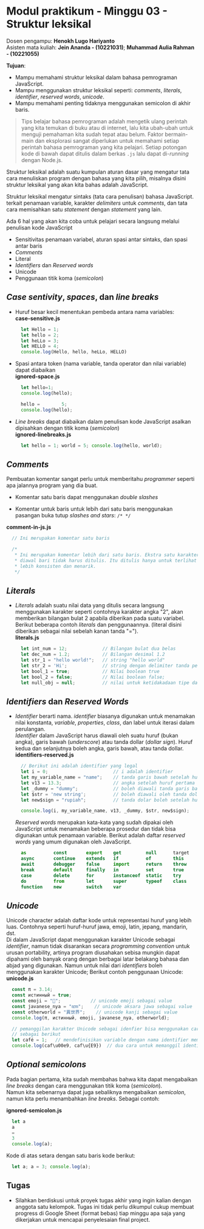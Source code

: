 # Modul praktikum - Minggu 03 - Struktur leksikal

Dosen pengampu: **Henokh Lugo Hariyanto**  
Asisten mata kuliah: **Jein Ananda - (10221031)**; **Muhammad Aulia Rahman - (10221055)**

**Tujuan**: 
- Mampu memahami struktur leksikal dalam bahasa pemrograman JavaScript.
- Mampu menggunakan struktur leksikal seperti: *comments*, *literals*,
  *identifier*, *reserved words*, *unicode*.
- Mampu memahami penting tidaknya menggunakan semicolon di akhir baris.

> Tips belajar bahasa pemrograman adalah mengetik ulang perintah yang kita 
> temukan di buku atau di internet, lalu kita ubah-ubah untuk menguji pemahaman
> kita sudah tepat atau belum. Faktor bermain-main dan eksplorasi sangat 
> diperlukan untuk memahami setiap perintah bahasa pemrograman yang kita pelajari.
> Setiap potongan kode di bawah dapat ditulis dalam berkas `.js` lalu
> dapat di-*running* dengan Node.js.

Struktur leksikal adalah suatu kumpulan aturan dasar yang mengatur tata cara 
menuliskan program dengan bahasa yang kita pilih, misalnya disini
struktur leksikal yang akan kita bahas adalah JavaScript.  

Struktur leksikal mengatur sintaks (tata cara penulisan) bahasa JavaScript.
terkait penamaan variable, karakter *delimiters* untuk *comments*, 
dan tata cara memisahkan satu *statement* dengan *statement* yang lain.

Ada 6 hal yang akan kita coba untuk pelajari secara langsung melalui penulisan
kode JavaScript

- Sensitivitas penamaan variabel, aturan spasi antar sintaks, dan spasi 
  antar baris
- *Comments*
- Literal
- *Identifiers* dan *Reserved words*
- Unicode
- Penggunaan titik koma (*semicolon*)

## *Case sentivity*, *spaces*, dan *line breaks*

- Huruf besar kecil menentukan pembeda antara nama variables:    
  **case-sensitive.js**
  ```js
    let Hello = 1;
    let hello = 2;
    let heLLo = 3;
    let HELLO = 4;
    console.log(Hello, hello, heLLo, HELLO)
  ```

- Spasi antara token (nama variable, tanda operator dan nilai variable)
  dapat diabaikan   
  **ignored-space.js**
  ```js
    let hello=1;
    console.log(hello);

    hello =        5;
    console.log(hello);
  ```

- *Line breaks* dapat diabaikan dalam penulisan kode JavaScript asalkan
  dipisahkan dengan titik koma (*semicolon*)    
  **ignored-linebreaks.js**
  ```js
    let hello = 1; world = 5; console.log(hello, world);
  ```

## *Comments*

Pembuatan komentar sangat perlu untuk memberitahu *programmer* seperti apa
jalannya program yang dia buat.

- Komentar satu baris dapat menggunakan *double slashes*

- Komentar untuk baris untuk lebih dari satu baris menggunakan 
  pasangan buka tutup *slashes and stars*: `/* */`

**comment-in-js.js**
  ```js
    // Ini merupakan komentar satu baris

    /*
     * Ini merupakan komentar lebih dari satu baris. Ekstra satu karakter *
     * diawal bari tidak harus ditulis. Itu ditulis hanya untuk terlihat
     * lebih konsisten dan menarik.
     */
  ```

## *Literals*
- *Literals* adalah suatu nilai data yang ditulis secara langsung menggunakan 
   karakter seperti contohnya karakter angka "2", akan memberikan bilangan bulat
   2 apabila diberikan pada suatu variabel. Berikut beberapa contoh *literals*
   dan penggunaannya. (literal disini diberikan sebagai nilai sebelah
   kanan tanda "=").    
  **literals.js**
  ```js
    let int_num = 12;             // Bilangan bulat dua belas
    let dec_num = 1.2;            // Bilangan desimal 1.2
    let str_1 = "hello world!";   // string "hello world"
    let str_2 = 'Hi';             // string dengan delimiter tanda petik satu 
    let bool_1 = true;            // Nilai boolean true
    let bool_2 = false;           // Nilai boolean false;
    let null_obj = null;          // nilai untuk ketidakadaan tipe data objek
  ```

## *Identifiers* dan *Reserved Words*
- *Identifier* berarti nama. *identifier* biasanya 
  digunakan untuk menamakan nilai  konstanta, *variable*, *properties*, 
  *class*, dan label untuk iterasi dalam perulangan.   
  *Identifier* dalam JavaScript harus diawali oleh suatu huruf (bukan angka),
  garis bawah (*underscore*) atau tanda dollar (*dollar sign*).
  Huruf kedua dan selanjutnya boleh angka, garis bawah, atau tanda dollar.   
  **identifiers-reserved.js**
  ```js
    // Berikut ini adalah identifier yang legal
    let i = 0;                        // i adalah identifier
    let my_variable_name = "name";    // tanda garis bawah setelah huruf pertama
    let v13 = 13.3;                   // angka setelah huruf pertama
    let _dummy = "dummy";             // boleh diawali tanda garis bawah
    let $str = 'new string';          // boleh diawali oleh tanda dollar
    let new$sign = "rupiah";          // tanda dolar boleh setelah huruf pertama

    console.log(i, my_variable_name, v13, _dummy, $str, new$sign);
  ```

  *Reserved words* merupakan kata-kata yang sudah dipakai oleh JavaScript
  untuk menamakan beberapa prosedur dan tidak bisa digunakan untuk 
  penamaan variable. Berikut adalah daftar *reserved words* yang umum digunakan
  oleh JavaScript.
  ```js
    as          const       export    get         null      target      void
    async       continue    extends   if          of        this        while
    await       debugger    false     import      return    throw       with
    break       default     finally   in          set       true        yield
    case        delete      for       instanceof  static    try         catch
    do          from        let       super       typeof    class       else
    function    new         switch    var
  ```


## *Unicode*
Unicode character adalah daftar kode untuk representasi huruf yang lebih luas. Contohnya seperti huruf-huruf jawa, emoji, latin, jepang, mandarin, dst.   
Di dalam JavaScript dapat menggunakan karakter Unicode sebagai *identifier*, 
namun tidak disarankan secara *programming convention* untuk urusan portability,
artinya program diusahakan sebisa mungkin dapat dipahami oleh banyak orang
dengan berbagai latar belakang bahasa dan abjad yang digunakan. 
Namun untuk nilai dari *identifiers* boleh menggunakan karakter Unicode;
Berikut contoh penggunaan Unicode:      
**unicode.js**
```js
  const π = 3.14;
  const истинный = true;
  const emoji = "🤯";           // unicode emoji sebagai value
  const javanese_nya = "ꦚ";    // unicode aksara jawa sebagai value
  const otherworld = "異世界";    // unicode kanji sebagai value
  console.log(π, истинный, emoji, javanese_nya, otherworld);

  // pemanggilan karakter Unicode sebagai idenfier bisa menggunakan cara
  // sebagai berikut
  let café = 1;   // mendefinisikan variable dengan nama identifier memuat unicode
  console.log(caf\u00e9, caf\u{E9})  // dua cara untuk memanggil identifier café"
```

## *Optional semicolons*
Pada bagian pertama, kita sudah membahas bahwa kita dapat mengabaikan
*line breaks* dengan cara menggunakan titik koma (*semicolon*).  
Namun kita sebenarnya dapat juga sebaliknya mengabaikan *semicolon*, 
namun kita perlu menambahkan *line breaks*. Sebagai contoh:

**ignored-semicolon.js**
```js
  let a
  a
  =
  3
  console.log(a);
```

Kode di atas setara dengan satu baris kode berikut: 
```js
  let a; a = 3; console.log(a);
```


## Tugas
- Silahkan berdiskusi untuk proyek tugas akhir yang ingin kalian dengan
  anggota satu kelompok. Tugas ini tidak perlu dikumpul cukup 
  membuat progress di Google Sheet (format bebas) tiap minggu apa saja 
  yang dikerjakan untuk mencapai penyelesaian final project.
  
  
  
  